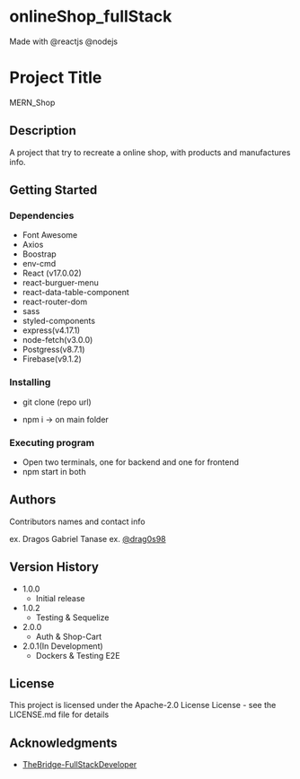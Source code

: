# onlineShop_fullStack
Made with @reactjs @nodejs
# Project Title

MERN_Shop

## Description

A project that try to recreate a online shop, with products and manufactures info.

## Getting Started

### Dependencies

- Font Awesome
- Axios
- Boostrap
- env-cmd
- React (v17.0.02)
- react-burguer-menu
- react-data-table-component
- react-router-dom
- sass
- styled-components
- express(v4.17.1)
- node-fetch(v3.0.0)
- Postgress(v8.7.1)
- Firebase(v9.1.2)

### Installing

- git clone (repo url)

- npm i -> on main folder

### Executing program

- Open two terminals, one for backend and one for frontend
- npm start in both

## Authors

Contributors names and contact info

ex. Dragos Gabriel Tanase
ex. [@drag0s98](https://www.linkedin.com/in/dragos98/)

## Version History

- 1.0.0
    - Initial release
- 1.0.2
    - Testing & Sequelize
- 2.0.0
    - Auth & Shop-Cart
- 2.0.1(In Development)
    - Dockers & Testing E2E

## License

This project is licensed under the Apache-2.0 License License - see the LICENSE.md file for details

## Acknowledgments

* [TheBridge-FullStackDeveloper](https://github.com/TheBridge-FullStackDeveloper)
